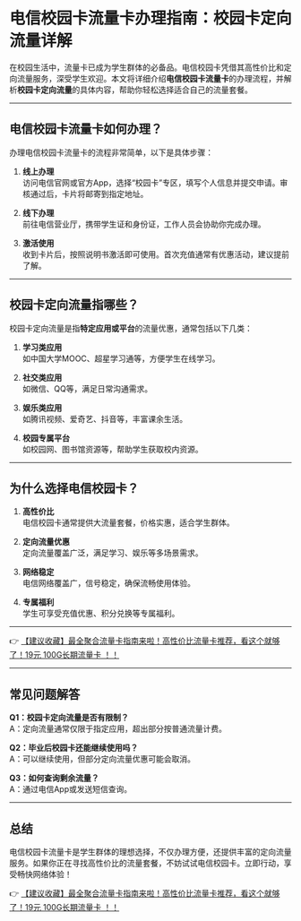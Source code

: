# 电信校园卡流量卡办理指南：校园卡定向流量详解

在校园生活中，流量卡已成为学生群体的必备品。电信校园卡凭借其高性价比和定向流量服务，深受学生欢迎。本文将详细介绍**电信校园卡流量卡**的办理流程，并解析**校园卡定向流量**的具体内容，帮助你轻松选择适合自己的流量套餐。

---

## 电信校园卡流量卡如何办理？

办理电信校园卡流量卡的流程非常简单，以下是具体步骤：

1. **线上办理**  
   访问电信官网或官方App，选择“校园卡”专区，填写个人信息并提交申请。审核通过后，卡片将邮寄到指定地址。

2. **线下办理**  
   前往电信营业厅，携带学生证和身份证，工作人员会协助你完成办理。

3. **激活使用**  
   收到卡片后，按照说明书激活即可使用。首次充值通常有优惠活动，建议提前了解。

---

## 校园卡定向流量指哪些？

校园卡定向流量是指**特定应用或平台**的流量优惠，通常包括以下几类：

1. **学习类应用**  
   如中国大学MOOC、超星学习通等，方便学生在线学习。

2. **社交类应用**  
   如微信、QQ等，满足日常沟通需求。

3. **娱乐类应用**  
   如腾讯视频、爱奇艺、抖音等，丰富课余生活。

4. **校园专属平台**  
   如校园网、图书馆资源等，帮助学生获取校内资源。

---

## 为什么选择电信校园卡？

1. **高性价比**  
   电信校园卡通常提供大流量套餐，价格实惠，适合学生群体。

2. **定向流量优惠**  
   定向流量覆盖广泛，满足学习、娱乐等多场景需求。

3. **网络稳定**  
   电信网络覆盖广，信号稳定，确保流畅使用体验。

4. **专属福利**  
   学生可享受充值优惠、积分兑换等专属福利。

---

👉 [【建议收藏】最全聚合流量卡指南来啦！高性价比流量卡推荐，看这个就够了！19元 100G长期流量卡 ！！](https://bit.ly/Liuliangka)

---

## 常见问题解答

**Q1：校园卡定向流量是否有限制？**  
A：定向流量通常仅限于指定应用，超出部分按普通流量计费。

**Q2：毕业后校园卡还能继续使用吗？**  
A：可以继续使用，但部分定向流量优惠可能会取消。

**Q3：如何查询剩余流量？**  
A：通过电信App或发送短信查询。

---

## 总结

电信校园卡流量卡是学生群体的理想选择，不仅办理方便，还提供丰富的定向流量服务。如果你正在寻找高性价比的流量套餐，不妨试试电信校园卡。立即行动，享受畅快网络体验！

👉 [【建议收藏】最全聚合流量卡指南来啦！高性价比流量卡推荐，看这个就够了！19元 100G长期流量卡 ！！](https://bit.ly/Liuliangka)